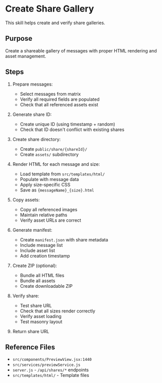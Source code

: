 # Create Share Gallery

This skill helps create and verify share galleries.

## Purpose

Create a shareable gallery of messages with proper HTML rendering and asset management.

## Steps

1. Prepare messages:
   - Select messages from matrix
   - Verify all required fields are populated
   - Check that all referenced assets exist

2. Generate share ID:
   - Create unique ID (using timestamp + random)
   - Check that ID doesn't conflict with existing shares

3. Create share directory:
   - Create `public/share/{shareId}/`
   - Create `assets/` subdirectory

4. Render HTML for each message and size:
   - Load template from `src/templates/html/`
   - Populate with message data
   - Apply size-specific CSS
   - Save as `{messageName}_{size}.html`

5. Copy assets:
   - Copy all referenced images
   - Maintain relative paths
   - Verify asset URLs are correct

6. Generate manifest:
   - Create `manifest.json` with share metadata
   - Include message list
   - Include asset list
   - Add creation timestamp

7. Create ZIP (optional):
   - Bundle all HTML files
   - Bundle all assets
   - Create downloadable ZIP

8. Verify share:
   - Test share URL
   - Check that all sizes render correctly
   - Verify asset loading
   - Test masonry layout

9. Return share URL

## Reference Files

- `src/components/PreviewView.jsx:1440`
- `src/services/previewService.js`
- `server.js` - `/api/shares/*` endpoints
- `src/templates/html/` - Template files
